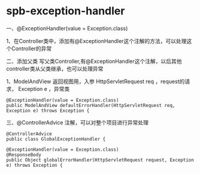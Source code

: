 # spb-exception-handler

一、@ExceptionHandler(value = Exception.class)

1、在Controller类中，添加有@ExceptionHandler这个注解的方法，可以处理这个Controller的异常

二、添加父类
写父类Controller,有@ExceptionHandler这个注解，以后其他controller类从父类继承，也可以处理异常

1、ModelAndView 返回视图用，入参 HttpServletRequest req ，request的请求， Exception e ，异常类

    @ExceptionHandler(value = Exception.class)
    public ModelAndView defaultErrorHandler(HttpServletRequest req, Exception e) throws Exception {
        

三、@ControllerAdvice 注解，可以对整个项目进行异常处理

    @ControllerAdvice
    public class GlobalExceptionHandler {

    @ExceptionHandler(value = Exception.class)
    @ResponseBody
    public Object globalErrorHandler(HttpServletRequest request, Exception e) throws Exception {
        
